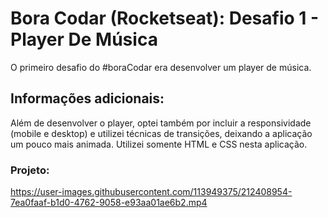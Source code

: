 # Bora Codar (Rocketseat): Desafio 1 - Player De Música
O primeiro desafio do #boraCodar era desenvolver um player de música.
## Informações adicionais:
Além de desenvolver o player, optei também por incluir a responsividade (mobile e desktop) e utilizei técnicas de transições, deixando a aplicação um pouco mais animada. Utilizei somente HTML e CSS nesta aplicação.
### Projeto:
https://user-images.githubusercontent.com/113949375/212408954-7ea0faaf-b1d0-4762-9058-e93aa01ae6b2.mp4

